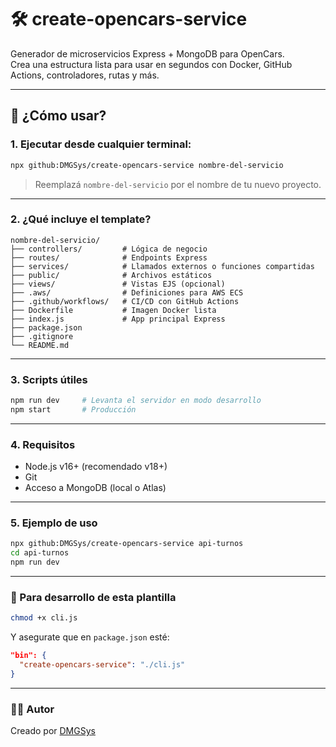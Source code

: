 # 🛠️ create-opencars-service

Generador de microservicios Express + MongoDB para OpenCars.  
Crea una estructura lista para usar en segundos con Docker, GitHub Actions, controladores, rutas y más.

---

## 🚀 ¿Cómo usar?

### 1. Ejecutar desde cualquier terminal:

```bash
npx github:DMGSys/create-opencars-service nombre-del-servicio
```

> Reemplazá `nombre-del-servicio` por el nombre de tu nuevo proyecto.

---

### 2. ¿Qué incluye el template?

```
nombre-del-servicio/
├── controllers/         # Lógica de negocio
├── routes/              # Endpoints Express
├── services/            # Llamados externos o funciones compartidas
├── public/              # Archivos estáticos
├── views/               # Vistas EJS (opcional)
├── .aws/                # Definiciones para AWS ECS
├── .github/workflows/   # CI/CD con GitHub Actions
├── Dockerfile           # Imagen Docker lista
├── index.js             # App principal Express
├── package.json
├── .gitignore
└── README.md
```

---

### 3. Scripts útiles

```bash
npm run dev     # Levanta el servidor en modo desarrollo
npm start       # Producción
```

---

### 4. Requisitos

- Node.js v16+ (recomendado v18+)
- Git
- Acceso a MongoDB (local o Atlas)

---

### 5. Ejemplo de uso

```bash
npx github:DMGSys/create-opencars-service api-turnos
cd api-turnos
npm run dev
```

---

### 🧪 Para desarrollo de esta plantilla

```bash
chmod +x cli.js
```

Y asegurate que en `package.json` esté:

```json
"bin": {
  "create-opencars-service": "./cli.js"
}
```

---

### 🧑‍💻 Autor

Creado por [DMGSys](https://github.com/DMGSys)
